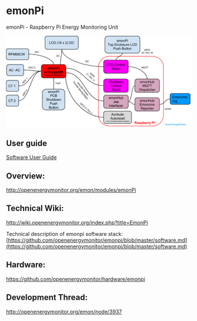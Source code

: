 emonPi
======

emonPi - Raspberry Pi Energy Monitoring Unit


![emonpi_diagram](emonPi_System_Diagram.png)

## User guide

[Software User Guide](https://github.com/openenergymonitor/emonpi/blob/master/userguide.md)

## Overview: 
http://openenergymonitor.org/emon/modules/emonPi

## Technical Wiki:
http://wiki.openenergymonitor.org/index.php?title=EmonPi

Technical description of emonpi software stack: [https://github.com/openenergymonitor/emonpi/blob/master/software.md](https://github.com/openenergymonitor/emonpi/blob/master/software.md)

## Hardware: 
https://github.com/openenergymonitor/hardware/emonpi

## Development Thread: 
http://openenergymonitor.org/emon/node/3937
